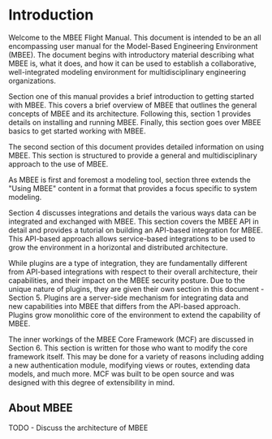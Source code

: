 # Introduction

Welcome to the MBEE Flight Manual. This document is intended to be an all 
encompassing user manual for the Model-Based Engineering Environment (MBEE). 
The document begins with introductory material describing what MBEE is, what it
does, and how it can be used to establish a collaborative, well-integrated 
modeling environment for multidisciplinary engineering organizations.

Section one of this manual provides a brief introduction to getting started with
MBEE. This covers a brief overview of MBEE that outlines the general concepts of
MBEE and its architecture. Following this, section 1 provides details on 
installing and running MBEE. Finally, this section goes over MBEE basics to get
started working with MBEE.

The second section of this document provides detailed information on using MBEE.
This section is structured to provide a general and multidisciplinary approach
to the use of MBEE.

As MBEE is first and foremost a modeling tool, section three extends the 
"Using MBEE" content in a format that provides a focus specific to system 
modeling.

Section 4 discusses integrations and details the various ways data can be 
integrated and exchanged with MBEE. This section covers the MBEE API in detail
and provides a tutorial on building an API-based integration for MBEE. This 
API-based approach allows service-based integrations to be used to grow the
environment in a horizontal and distributed architecture.

While plugins are a type of integration, they are fundamentally different from 
API-based integrations with respect to their overall architecture, their 
capabilities, and their impact on the MBEE security posture. Due to the unique 
nature of plugins, they are given their own section in this document - 
Section 5. Plugins are a server-side mechanism for integrating data and new 
capabilities into MBEE that differs from the API-based approach. Plugins grow 
monolithic core of the environment to extend the capability of MBEE.

The inner workings of the MBEE Core Framework (MCF) are discussed in Section 6. 
This section is written for those who want to modify the core framework itself. 
This may be done for a variety of reasons including adding a new authentication 
module, modifying views or routes, extending data models, and much more. MCF 
was built to be open source and was designed with this degree of extensibility 
in mind. 

## About MBEE

TODO - Discuss the architecture of MBEE 
